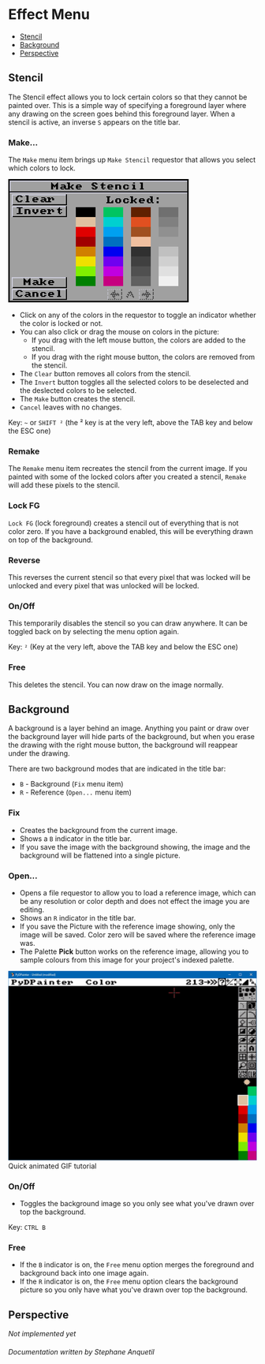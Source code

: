 # Effect Menu

- [Stencil](#stencil)
- [Background](#background)
- [Perspective](#perspective)

## Stencil

The Stencil effect allows you to lock certain colors so that they cannot
be painted over.
This is a simple way of specifying a foreground layer where
any drawing on the screen goes behind this foreground layer.
When a stencil is active, an inverse `S` appears on the title bar.

### Make...

The `Make` menu item brings up `Make Stencil` requestor that allows you select which colors to lock.

![StencilReq](StencilReq.png)

- Click on any of the colors in the requestor to toggle an indicator whether the color is locked or not.
- You can also click or drag the mouse on colors in the picture:
  - If you drag with the left mouse button, the colors are added to the stencil.
  - If you drag with the right mouse button, the colors are removed from the stencil.
- The `Clear` button removes all colors from the stencil.
- The `Invert` button toggles all the selected colors to be deselected and the deslected colors to be selected.
- The `Make` button creates the stencil.
- `Cancel` leaves with no changes.

Key: `~` or `SHIFT ²` (the ² key is at the very left, above the TAB key and below the ESC one)

### Remake

The `Remake` menu item recreates the stencil from the current image. If you painted with some of the locked colors after you created a stencil, `Remake` will add these pixels to the stencil.

### Lock FG

`Lock FG` (lock foreground) creates a stencil out of everything that is not color zero. If you have a background enabled, this will be everything drawn on top of the background.

### Reverse

This reverses the current stencil so that every pixel that was locked will be unlocked and every pixel that was unlocked will be locked.

### On/Off

This temporarily disables the stencil so you can draw anywhere. It can be toggled back on by selecting the menu option again.

Key: `²` (Key at the very left, above the TAB key and below the ESC one)

### Free

This deletes the stencil. You can now draw on the image normally.


## Background

A background is a layer behind an image. Anything you paint or draw
over the background layer will hide parts of the background, but when you erase
the drawing with the right mouse button, the background will reappear under
the drawing.

There are two background modes that are indicated in the title bar:
- `B` - Background (`Fix` menu item)
- `R` - Reference (`Open...` menu item)

### Fix

- Creates the background from the current image.
- Shows a `B` indicator in the title bar.
- If you save the image with the background showing, the image and the background will be flattened into a single picture.

### Open...

- Opens a file requestor to allow you to load a reference image, which can be any resolution or color depth and does not effect the image you are editing.
- Shows an `R` indicator in the title bar.
- If you save the Picture with the reference image showing, only the image will be saved. Color zero will be saved where the reference image was.
- The Palette **Pick** button works on the reference image, allowing you to sample colours from this image for your project's indexed palette.

![tuto](tuto-background.gif)
Quick animated GIF tutorial

### On/Off

- Toggles the background image so you only see what you've drawn over top the background.

Key: `CTRL B`

### Free

- If the `B` indicator is on, the `Free` menu option merges the foreground and background back into one image again.
- If the `R` indicator is on, the `Free` menu option clears the background picture so you only have what you've drawn over top the background.


## Perspective

_Not implemented yet_

###### Documentation written by Stephane Anquetil

